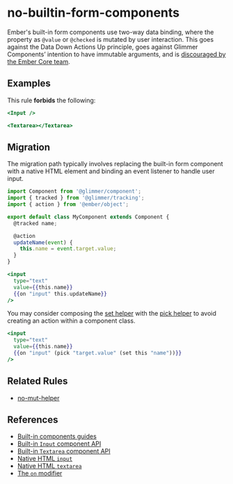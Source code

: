 # no-builtin-form-components

Ember's built-in form components use two-way data binding, where the property as `@value` or `@checked` is mutated by user interaction. This goes against the Data Down Actions Up principle, goes against Glimmer Components’ intention to have immutable arguments, and is [discouraged by the Ember Core team](https://www.pzuraq.com/on-mut-and-2-way-binding/).

## Examples

This rule **forbids** the following:

```hbs
<Input />
```

```hbs
<Textarea></Textarea>
```

## Migration

The migration path typically involves replacing the built-in form component with a native HTML element and binding an event listener to handle user input.

```js
import Component from '@glimmer/component';
import { tracked } from '@glimmer/tracking';
import { action } from '@ember/object';

export default class MyComponent extends Component {
  @tracked name;

  @action
  updateName(event) {
    this.name = event.target.value;
  }
}
```

```hbs
<input
  type="text"
  value={{this.name}}
  {{on "input" this.updateName}}
/>
```

You may consider composing the [set helper](https://github.com/pzuraq/ember-set-helper) with the [pick helper](https://github.com/DockYard/ember-composable-helpers#pick) to avoid creating an action within a component class.

```hbs
<input
  type="text"
  value={{this.name}}
  {{on "input" (pick "target.value" (set this "name"))}}
/>
```

## Related Rules

* [no-mut-helper](no-mut-helper.md)

## References

* [Built-in components guides](https://guides.emberjs.com/release/components/built-in-components/)
* [Built-in `Input` component API](https://api.emberjs.com/ember/release/classes/Ember.Templates.components/methods/Input?anchor=Input)
* [Built-in `Textarea` component API](https://api.emberjs.com/ember/release/classes/Ember.Templates.components/methods/Textarea?anchor=Textarea)
* [Native HTML `input`](https://developer.mozilla.org/en-US/docs/Web/HTML/Element/input)
* [Native HTML `textarea`](https://developer.mozilla.org/en-US/docs/Web/HTML/Element/textarea)
* [The `on` modifier](https://guides.emberjs.com/release/components/component-state-and-actions/#toc_html-modifiers-and-actions)

